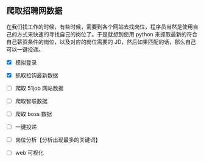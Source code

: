 ## 爬取招聘网数据

在我们找工作的时候，有些时候，需要到各个网站去找岗位，程序员当然是使用自己的方式来快速的寻找自己的岗位了。于是就想到使用 python 来抓取最新的符合自己薪资条件的岗位，以及对应的岗位需要的 JD，然后如果匹配的话，那么自己可以一键投递。



- [x] 模拟登录

- [x] 抓取拉钩最新数据
- [ ] 爬取 51job 网站数据
- [ ] 爬取智联数据
- [ ] 爬取 boss 数据
- [ ] 一键投递
- [ ] 岗位分析【分析出现最多的关键词】
- [ ] web 可视化





